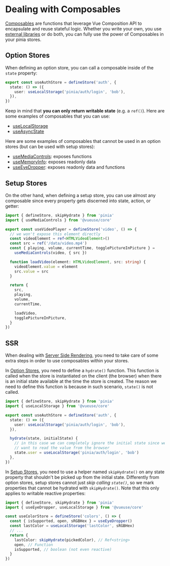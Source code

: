# Dealing with Composables

[Composables](https://vuejs.org/guide/reusability/composables.html#composables) are functions that leverage Vue Composition API to encapsulate and reuse stateful logic. Whether you write your own, you use [external libraries](https://vueuse.org/) or do both, you can fully use the power of Composables in your pinia stores.

## Option Stores

When defining an option store, you can call a composable inside of the `state` property:

```ts
export const useAuthStore = defineStore('auth', {
  state: () => ({
    user: useLocalStorage('pinia/auth/login', 'bob'),
  }),
})
```

Keep in mind that **you can only return writable state** (e.g. a `ref()`). Here are some examples of composables that you can use:

- [useLocalStorage](https://vueuse.org/core/useLocalStorage/)
- [useAsyncState](https://vueuse.org/core/useAsyncState/)

Here are some examples of composables that cannot be used in an option stores (but can be used with setup stores):

- [useMediaControls](https://vueuse.org/core/useMediaControls/): exposes functions
- [useMemoryInfo](https://vueuse.org/core/useMemory/): exposes readonly data
- [useEyeDropper](https://vueuse.org/core/useEyeDropper/): exposes readonly data and functions

## Setup Stores

On the other hand, when defining a setup store, you can use almost any composable since every property gets discerned into state, action, or getter:

```ts
import { defineStore, skipHydrate } from 'pinia'
import { useMediaControls } from '@vueuse/core'

export const useVideoPlayer = defineStore('video', () => {
  // we won't expose this element directly
  const videoElement = ref<HTMLVideoElement>()
  const src = ref('/data/video.mp4')
  const { playing, volume, currentTime, togglePictureInPicture } =
    useMediaControls(video, { src })

  function loadVideo(element: HTMLVideoElement, src: string) {
    videoElement.value = element
    src.value = src
  }

  return {
    src,
    playing,
    volume,
    currentTime,

    loadVideo,
    togglePictureInPicture,
  }
})
```

## SSR

When dealing with [Server Side Rendering](../ssr/index.md), you need to take care of some extra steps in order to use composables within your stores.

In [Option Stores](#option-stores), you need to define a `hydrate()` function. This function is called when the store is instantiated on the client (the browser) when there is an initial state available at the time the store is created. The reason we need to define this function is because in such scenario, `state()` is not called.

```ts
import { defineStore, skipHydrate } from 'pinia'
import { useLocalStorage } from '@vueuse/core'

export const useAuthStore = defineStore('auth', {
  state: () => ({
    user: useLocalStorage('pinia/auth/login', 'bob'),
  }),

  hydrate(state, initialState) {
    // in this case we can completely ignore the initial state since we
    // want to read the value from the browser
    state.user = useLocalStorage('pinia/auth/login', 'bob')
  },
})
```

In [Setup Stores](#setup-stores), you need to use a helper named `skipHydrate()` on any state property that shouldn't be picked up from the initial state. Differently from option stores, setup stores cannot just _skip calling `state()`_, so we mark properties that cannot be hydrated with `skipHydrate()`. Note that this only applies to writable reactive properties:

```ts
import { defineStore, skipHydrate } from 'pinia'
import { useEyeDropper, useLocalStorage } from '@vueuse/core'

const useColorStore = defineStore('colors', () => {
  const { isSupported, open, sRGBHex } = useEyeDropper()
  const lastColor = useLocalStorage('lastColor', sRGBHex)
  // ...
  return {
    lastColor: skipHydrate(pickedColor), // Ref<string>
    open, // Function
    isSupported, // boolean (not even reactive)
  }
})
```
